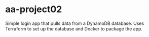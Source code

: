 # aa-project02
Simple login app that pulls data from a DynamoDB database. Uses Terraform to set up the database and Docker to package the app.
